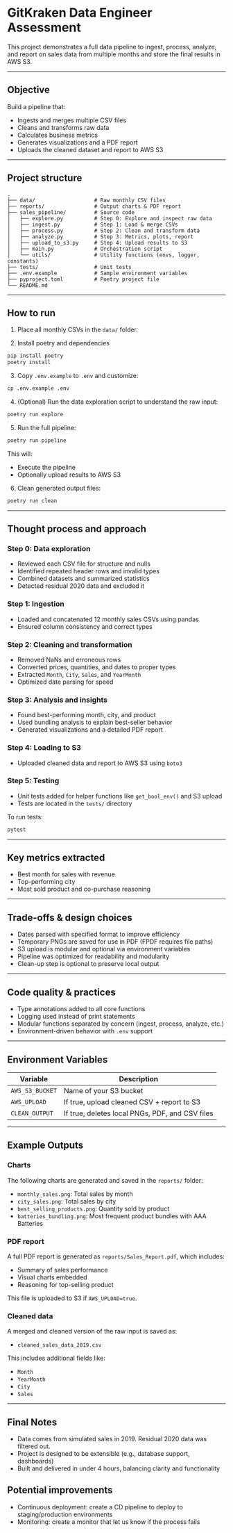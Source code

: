 # GitKraken Data Engineer Assessment

This project demonstrates a full data pipeline to ingest, process, analyze, and report on sales data from multiple months and store the final results in AWS S3.

---

## Objective

Build a pipeline that:
- Ingests and merges multiple CSV files
- Cleans and transforms raw data
- Calculates business metrics
- Generates visualizations and a PDF report
- Uploads the cleaned dataset and report to AWS S3

---

## Project structure

```
.
├── data/                   # Raw monthly CSV files
├── reports/                # Output charts & PDF report
├── sales_pipeline/         # Source code
│   ├── explore.py          # Step 0: Explore and inspect raw data
│   ├── ingest.py           # Step 1: Load & merge CSVs
│   ├── process.py          # Step 2: Clean and transform data
│   ├── analyze.py          # Step 3: Metrics, plots, report
│   ├── upload_to_s3.py     # Step 4: Upload results to S3
│   ├── main.py             # Orchestration script
│   └── utils/              # Utility functions (envs, logger, constants)
├── tests/                  # Unit tests
├── .env.example            # Sample environment variables
├── pyproject.toml          # Poetry project file
└── README.md
```

---

## How to run

1. Place all monthly CSVs in the `data/` folder.

2. Install poetry and dependencies
```bash
pip install poetry
poetry install
```

3. Copy `.env.example` to `.env` and customize:
```bash
cp .env.example .env
```

4. (Optional) Run the data exploration script to understand the raw input:
```bash
poetry run explore
```

5. Run the full pipeline:
```bash
poetry run pipeline
```

This will:
- Execute the pipeline
- Optionally upload results to AWS S3

6. Clean generated output files:
```bash
poetry run clean
```

---

## Thought process and approach

### Step 0: Data exploration
- Reviewed each CSV file for structure and nulls
- Identified repeated header rows and invalid types
- Combined datasets and summarized statistics
- Detected residual 2020 data and excluded it

### Step 1: Ingestion
- Loaded and concatenated 12 monthly sales CSVs using pandas
- Ensured column consistency and correct types

### Step 2: Cleaning and transformation
- Removed NaNs and erroneous rows
- Converted prices, quantities, and dates to proper types
- Extracted `Month`, `City`, `Sales`, and `YearMonth`
- Optimized date parsing for speed

### Step 3: Analysis and insights
- Found best-performing month, city, and product
- Used bundling analysis to explain best-seller behavior
- Generated visualizations and a detailed PDF report

### Step 4: Loading to S3
- Uploaded cleaned data and report to AWS S3 using `boto3`

### Step 5: Testing
- Unit tests added for helper functions like `get_bool_env()` and S3 upload
- Tests are located in the `tests/` directory

To run tests:
```bash
pytest
```

---

## Key metrics extracted

- Best month for sales with revenue
- Top-performing city
- Most sold product and co-purchase reasoning

---

## Trade-offs & design choices

- Dates parsed with specified format to improve efficiency
- Temporary PNGs are saved for use in PDF (FPDF requires file paths)
- S3 upload is modular and optional via environment variables
- Pipeline was optimized for readability and modularity
- Clean-up step is optional to preserve local output

---

## Code quality & practices

- Type annotations added to all core functions
- Logging used instead of print statements
- Modular functions separated by concern (ingest, process, analyze, etc.)
- Environment-driven behavior with `.env` support

---

## Environment Variables

| Variable         | Description                                     |
|------------------|-------------------------------------------------|
| `AWS_S3_BUCKET`  | Name of your S3 bucket                          |
| `AWS_UPLOAD`     | If true, upload cleaned CSV + report to S3      |       |
| `CLEAN_OUTPUT`   | If true, deletes local PNGs, PDF, and CSV files |

---

## Example Outputs

### Charts
The following charts are generated and saved in the `reports/` folder:

- `monthly_sales.png`: Total sales by month
- `city_sales.png`: Total sales by city
- `best_selling_products.png`: Quantity sold by product
- `batteries_bundling.png`: Most frequent product bundles with AAA Batteries

### PDF report

A full PDF report is generated as `reports/Sales_Report.pdf`, which includes:
- Summary of sales performance
- Visual charts embedded
- Reasoning for top-selling product

This file is uploaded to S3 if `AWS_UPLOAD=true`.

### Cleaned data

A merged and cleaned version of the raw input is saved as:
- `cleaned_sales_data_2019.csv`

This includes additional fields like:
- `Month`
- `YearMonth`
- `City`
- `Sales`

---

## Final Notes

- Data comes from simulated sales in 2019. Residual 2020 data was filtered out.
- Project is designed to be extensible (e.g., database support, dashboards)
- Built and delivered in under 4 hours, balancing clarity and functionality

## Potential improvements
- Continuous deployment: create a CD pipeline to deploy to staging/production environments
- Monitoring: create a monitor that let us know if the process fails
